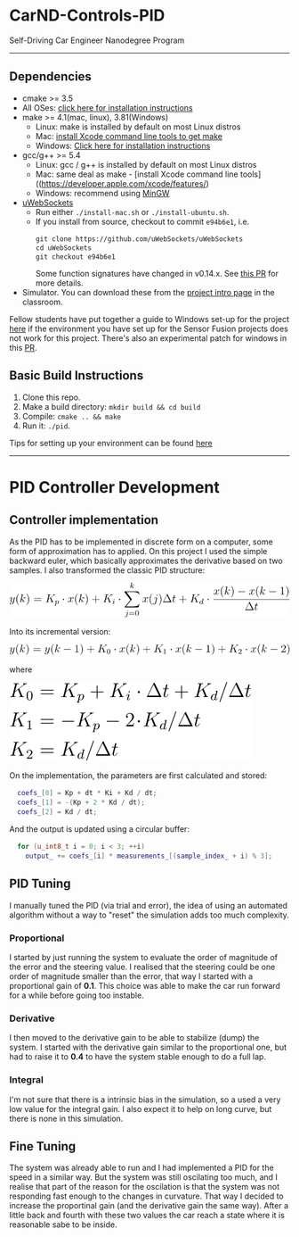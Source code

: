 # CarND-Controls-PID
Self-Driving Car Engineer Nanodegree Program

---

## Dependencies

* cmake >= 3.5
 * All OSes: [click here for installation instructions](https://cmake.org/install/)
* make >= 4.1(mac, linux), 3.81(Windows)
  * Linux: make is installed by default on most Linux distros
  * Mac: [install Xcode command line tools to get make](https://developer.apple.com/xcode/features/)
  * Windows: [Click here for installation instructions](http://gnuwin32.sourceforge.net/packages/make.htm)
* gcc/g++ >= 5.4
  * Linux: gcc / g++ is installed by default on most Linux distros
  * Mac: same deal as make - [install Xcode command line tools]((https://developer.apple.com/xcode/features/)
  * Windows: recommend using [MinGW](http://www.mingw.org/)
* [uWebSockets](https://github.com/uWebSockets/uWebSockets)
  * Run either `./install-mac.sh` or `./install-ubuntu.sh`.
  * If you install from source, checkout to commit `e94b6e1`, i.e.
    ```
    git clone https://github.com/uWebSockets/uWebSockets 
    cd uWebSockets
    git checkout e94b6e1
    ```
    Some function signatures have changed in v0.14.x. See [this PR](https://github.com/udacity/CarND-MPC-Project/pull/3) for more details.
* Simulator. You can download these from the [project intro page](https://github.com/udacity/self-driving-car-sim/releases) in the classroom.

Fellow students have put together a guide to Windows set-up for the project [here](https://s3-us-west-1.amazonaws.com/udacity-selfdrivingcar/files/Kidnapped_Vehicle_Windows_Setup.pdf) if the environment you have set up for the Sensor Fusion projects does not work for this project. There's also an experimental patch for windows in this [PR](https://github.com/udacity/CarND-PID-Control-Project/pull/3).

## Basic Build Instructions

1. Clone this repo.
2. Make a build directory: `mkdir build && cd build`
3. Compile: `cmake .. && make`
4. Run it: `./pid`. 

Tips for setting up your environment can be found [here](https://classroom.udacity.com/nanodegrees/nd013/parts/40f38239-66b6-46ec-ae68-03afd8a601c8/modules/0949fca6-b379-42af-a919-ee50aa304e6a/lessons/f758c44c-5e40-4e01-93b5-1a82aa4e044f/concepts/23d376c7-0195-4276-bdf0-e02f1f3c665d)

--- 

# PID Controller Development

## Controller implementation

As the PID has to be implemented in discrete form on a computer, some form of approximation has to applied. On this project I used the simple backward euler, which basically approximates the derivative based on two samples. I also transformed the classic PID structure:

![Alt text](images/classic_form.svg)

Into its incremental version:

![Alt text](images/incremental_form.svg)

where

![Alt text](images/incremental_form_values.svg)

On the implementation, the parameters are first calculated and stored:
```C++
  coefs_[0] = Kp + dt * Ki + Kd / dt;
  coefs_[1] = -(Kp + 2 * Kd / dt);
  coefs_[2] = Kd / dt;
```
And the output is updated using a circular buffer:
```C++
  for (u_int8_t i = 0; i < 3; ++i)
    output_ += coefs_[i] * measurements_[(sample_index_ + i) % 3];
```

## PID Tuning

I manually tuned the PID (via trial and error), the idea of using an automated algorithm without a way to "reset" the simulation adds too much complexity.

### Proportional

I started by just running the system to evaluate the order of magnitude of the error and the steering value. I realised that the steering could be one order of magnitude smaller than the error, that way I started with a proportional gain of **0.1**. This choice was able to make the car run forward for a while before going too instable.

### Derivative

I then moved to the derivative gain to be able to stabilize (dump) the system. I started with the derivative gain similar to the proportional one, but had to raise it to **0.4** to have the system stable enough to do a full lap.

### Integral

I'm not sure that there is a intrinsic bias in the simulation, so a used a very low value for the integral gain. I also expect it to help on long curve, but there is none in this simulation.

## Fine Tuning

The system was already able to run and I had implemented a PID for the speed in a similar way. But the system was still oscilating too much, and I realise that part of the reason for the oscilation is that the system was not responding fast enough to the changes in curvature. That way I decided to increase the proportinal gain (and the derivative gain the same way). After a little back and fourth with these two values the car reach a state where it is reasonable sabe to be inside. 
